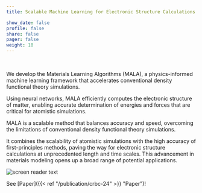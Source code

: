 ```yaml
---
title: Scalable Machine Learning for Electronic Structure Calculations

show_date: false
profile: false
share: false
pager: false
weight: 10
---
```


<br>

<!--more-->
We develop the Materials Learning Algorithms (MALA), a physics-informed machine learning framework that accelerates conventional density functional theory simulations.

Using neural networks, MALA efficiently computes the electronic structure of matter, enabling accurate determination of energies and forces that are critical for atomistic simulations.

MALA is a scalable method that balances accuracy and speed, overcoming the limitations of conventional density functional theory simulations.

It combines the scalability of atomistic simulations with the high accuracy of first-principles methods, paving the way for electronic structure calculations at unprecedented length and time scales. This advancement in materials modeling opens up a broad range of potential applications.

![screen reader text](mala_horizontal.png)

See [Paper]({{< ref "/publication/crbc-24" >}} "Paper")!